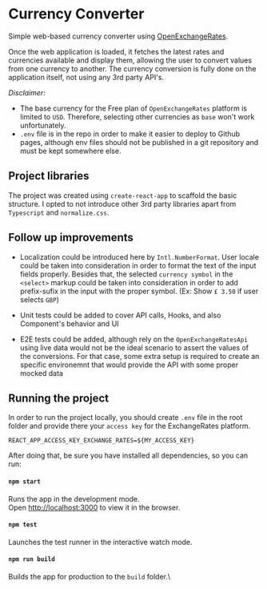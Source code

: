 # Currency Converter

Simple web-based currency converter using [OpenExchangeRates](https://openexchangerates.org/). 

Once the web application is loaded, it fetches the latest rates and currencies available and display them, allowing the user to convert values from one currency to another. The currency conversion is fully done on the application itself, not using any 3rd party API's.

*Disclaimer*: 
- The base currency for the Free plan of `OpenExchangeRates` platform is limited to `USD`. Therefore, selecting other currencies as `base` won't work unfortunately.
- `.env` file is in the repo in order to make it easier to deploy to Github pages, although env files should not be published in a git repository and must be kept somewhere else.

## Project libraries

The project was created using `create-react-app` to scaffold the basic structure. I opted to not introduce other 3rd party libraries apart from `Typescript` and `normalize.css`.
## Follow up improvements

- Localization could be introduced here by `Intl.NumberFormat`. User locale could be taken into consideration in order to format the text of the input fields properly. Besides that, the selected `currency symbol` in the `<select>` markup could be taken into consideration in order to add prefix-sufix in the input with the proper symbol. (Ex: Show `£ 3.50` if user selects `GBP`)

- Unit tests could be added to cover API calls, Hooks, and also Component's behavior and UI

- E2E tests could be added, although rely on the `OpenExchangeRatesApi` using live data would not be the ideal scenario to assert the values of the conversions. For that case, some extra setup is required to create an specific environemnt that would provide the API with some proper mocked data

## Running the project

In order to run the project locally, you should create `.env` file in the root folder and provide there your `access key` for the ExchangeRates platform.

```
REACT_APP_ACCESS_KEY_EXCHANGE_RATES=${MY_ACCESS_KEY}
```

After doing that, be sure you have installed all dependencies, so you can run:

#### `npm start`

Runs the app in the development mode.\
Open [http://localhost:3000](http://localhost:3000) to view it in the browser.

#### `npm test`

Launches the test runner in the interactive watch mode.

#### `npm run build`

Builds the app for production to the `build` folder.\
